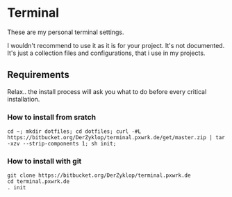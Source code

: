 # Terminal

These are my personal terminal settings.

I wouldn't recommend to use it as it is for your project. It's not documented.
It's just a collection files and configurations, that i use in my projects.

## Requirements

Relax.. the install process will ask you what to do before every critical installation.

### How to install from sratch

```
cd ~; mkdir dotfiles; cd dotfiles; curl -#L https://bitbucket.org/DerZyklop/terminal.pxwrk.de/get/master.zip | tar -xzv --strip-components 1; sh init;
```

### How to install with git

```
git clone https://bitbucket.org/DerZyklop/terminal.pxwrk.de
cd terminal.pxwrk.de
. init
```

